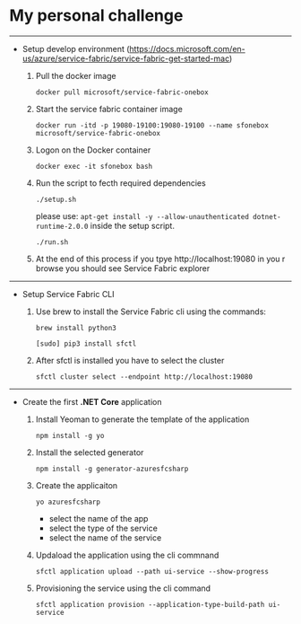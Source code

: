 # My personal challenge

---
* Setup develop environment (https://docs.microsoft.com/en-us/azure/service-fabric/service-fabric-get-started-mac)

    1. Pull the docker image

        `docker pull microsoft/service-fabric-onebox`
    2. Start the service fabric container image

        `docker run -itd -p 19080-19100:19080-19100 --name sfonebox microsoft/service-fabric-onebox`
        
    3. Logon on the Docker container

        `docker exec -it sfonebox bash`

    4. Run the script to fecth required dependencies

        `./setup.sh`

        please use:  `apt-get install -y --allow-unauthenticated dotnet-runtime-2.0.0` inside the setup script.

        `./run.sh`

    5. At the end of this process if you tpye http://localhost:19080 in you r browse you should see Service Fabric explorer

---
 * Setup Service Fabric CLI

    1. Use brew to install the Service Fabric cli using the commands:

        `brew install python3`

        `[sudo] pip3 install sfctl`

    2. After sfctl is installed you have to select the cluster

        `sfctl cluster select --endpoint http://localhost:19080`


---
* Create the first **.NET Core** application

    1. Install Yeoman to generate the template of the application

        `npm install -g yo`

    2. Install the selected generator

        `npm install -g generator-azuresfcsharp`

    3. Create the applicaiton

        `yo azuresfcsharp`

        - select the name of the app
        - select the type of the service
        - select the name of the service

    4. Updaload the application using the cli commnand

        `sfctl application upload --path ui-service --show-progress`

    5. Provisioning the service using the cli command

        `sfctl application provision --application-type-build-path ui-service`

    
